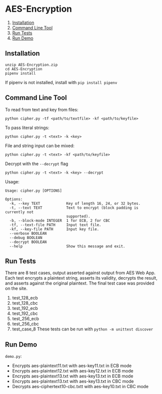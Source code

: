 # AES-Encryption
1. [ Installation ](#install)
2. [ Command Line Tool ](#cmdline)
3. [ Run Tests ](#tests)
4. [ Run Demo ](#demo)

<a name="install"></a>
## Installation
```
unzip AES-Encryption.zip
cd AES-Encryption
pipenv install
```
If pipenv is not installed, install with ```pip install pipenv```

<a name="cmdline"></a>
## Command Line Tool
To read from text and key from files:
```
python cipher.py -tf <path/to/textfile> -kf <path/to/keyfile>
```

To pass literal strings:
```
python cipher.py -t <text> -k <key>
```
File and string input can be mixed:
```
python cipher.py -t <text> -kf <path/to/keyfile>
```
Decrypt with the ```--decrypt``` flag
```
python cipher.py -t <text> -k <key> --decrypt
```
Usage:
```
Usage: cipher.py [OPTIONS]

Options:
  -k, --key TEXT            Key of length 16, 24, or 32 bytes.
  -t, --text TEXT           Text to encrypt (block padding is currently not
                            supported).
  -b, --block-mode INTEGER  1 for ECB, 2 for CBC
  -tf, --text-file PATH     Input text file.
  -kf, --key-file PATH      Input key file.
  --verbose BOOLEAN
  --debug BOOLEAN
  --decrypt BOOLEAN
  --help                    Show this message and exit.
```
<a name="tests"></a>
## Run Tests
There are 8 test cases, output asserted against output from AES Web App. Each test encrypts a plaintext string, asserts its validity, decrypts the result, and asserts against the original plaintext. The final test case was provided on the site.
1. test_128_ecb
2. test_128_cbc
3. test_192_ecb
4. test_192_cbc
5. test_256_ecb
6. test_256_cbc
7. test_case_8
These tests can be run with ```python -m unittest discover```

<a name="demo"></a>
## Run Demo
```demo.py```:
- Encrypts aes-plaintext11.txt with aes-key11.txt in ECB mode
- Encrypts aes-plaintext12.txt with aes-key12.txt in ECB mode
- Encrypts aes-plaintext13.txt with aes-key13.txt in ECB mode
- Encrypts aes-plaintext13.txt with aes-key13.txt in CBC mode
- Decrypts aes-ciphertext10-cbc.txtt with aes-key10.txt in CBC mode

